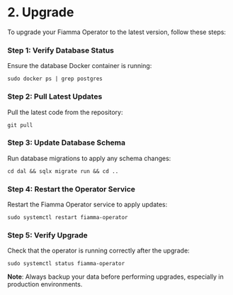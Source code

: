 # 2. Upgrade

To upgrade your Fiamma Operator to the latest version, follow these steps:

### Step 1: Verify Database Status

Ensure the database Docker container is running:

```
sudo docker ps | grep postgres
```

### Step 2: Pull Latest Updates

Pull the latest code from the repository:

```
git pull
```

### Step 3: Update Database Schema

Run database migrations to apply any schema changes:

```
cd dal && sqlx migrate run && cd ..
```

### Step 4: Restart the Operator Service

Restart the Fiamma Operator service to apply updates:

```
sudo systemctl restart fiamma-operator
```

### Step 5: Verify Upgrade

Check that the operator is running correctly after the upgrade:

```
sudo systemctl status fiamma-operator
```

**Note**: Always backup your data before performing upgrades, especially in production environments.
